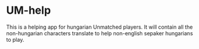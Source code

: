 # UM-help

This is a helping app for hungarian Unmatched players. 
It will contain all the non-hungarian characters translate to help non-english sepaker hungarians to play.
